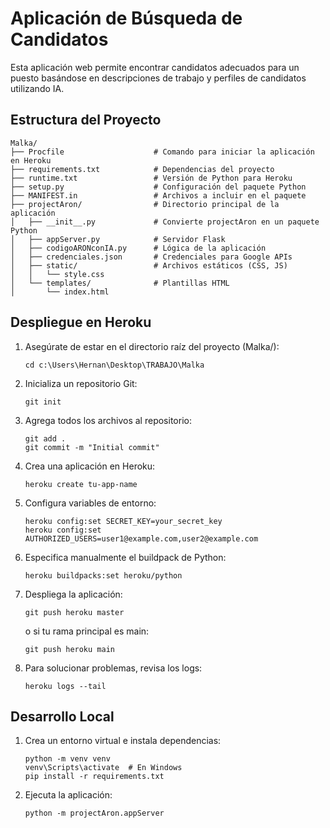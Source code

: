 # Aplicación de Búsqueda de Candidatos

Esta aplicación web permite encontrar candidatos adecuados para un puesto basándose en descripciones de trabajo y perfiles de candidatos utilizando IA.

## Estructura del Proyecto

```
Malka/
├── Procfile                    # Comando para iniciar la aplicación en Heroku
├── requirements.txt            # Dependencias del proyecto
├── runtime.txt                 # Versión de Python para Heroku
├── setup.py                    # Configuración del paquete Python
├── MANIFEST.in                 # Archivos a incluir en el paquete
├── projectAron/                # Directorio principal de la aplicación
│   ├── __init__.py             # Convierte projectAron en un paquete Python
│   ├── appServer.py            # Servidor Flask
│   ├── codigoARONconIA.py      # Lógica de la aplicación
│   ├── credenciales.json       # Credenciales para Google APIs
│   ├── static/                 # Archivos estáticos (CSS, JS)
│   │   └── style.css
│   └── templates/              # Plantillas HTML
│       └── index.html
```

## Despliegue en Heroku

1. Asegúrate de estar en el directorio raíz del proyecto (Malka/):
   ```
   cd c:\Users\Hernan\Desktop\TRABAJO\Malka
   ```

2. Inicializa un repositorio Git:
   ```
   git init
   ```

3. Agrega todos los archivos al repositorio:
   ```
   git add .
   git commit -m "Initial commit"
   ```

4. Crea una aplicación en Heroku:
   ```
   heroku create tu-app-name
   ```

5. Configura variables de entorno:
   ```
   heroku config:set SECRET_KEY=your_secret_key
   heroku config:set AUTHORIZED_USERS=user1@example.com,user2@example.com
   ```

6. Especifica manualmente el buildpack de Python:
   ```
   heroku buildpacks:set heroku/python
   ```

7. Despliega la aplicación:
   ```
   git push heroku master
   ```
   o si tu rama principal es main:
   ```
   git push heroku main
   ```

8. Para solucionar problemas, revisa los logs:
   ```
   heroku logs --tail
   ```

## Desarrollo Local

1. Crea un entorno virtual e instala dependencias:
   ```
   python -m venv venv
   venv\Scripts\activate  # En Windows
   pip install -r requirements.txt
   ```

2. Ejecuta la aplicación:
   ```
   python -m projectAron.appServer
   ```
